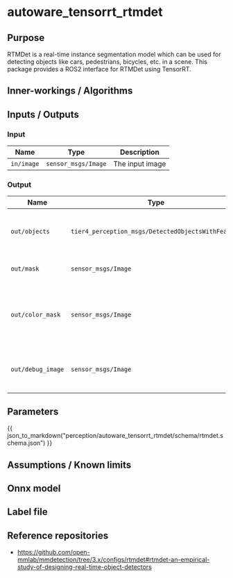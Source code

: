 # autoware_tensorrt_rtmdet

## Purpose

RTMDet is a real-time instance segmentation model which can be used for detecting objects like cars, pedestrians,
bicycles, etc. in a scene. This package provides a ROS2 interface for RTMDet using TensorRT.

## Inner-workings / Algorithms

## Inputs / Outputs

### Input

| Name       | Type                | Description     |
| ---------- | ------------------- | --------------- |
| `in/image` | `sensor_msgs/Image` | The input image |

### Output

| Name              | Type                                               | Description                                                         |
| ----------------- | -------------------------------------------------- | ------------------------------------------------------------------- |
| `out/objects`     | `tier4_perception_msgs/DetectedObjectsWithFeature` | The detected objects with 2D bounding boxes and scores              |
| `out/mask`        | `sensor_msgs/Image`                                | The instance segmentation mask                                      |
| `out/color_mask`  | `sensor_msgs/Image`                                | The colorized image of instance segmentation mask for visualization |
| `out/debug_image` | `sensor_msgs/Image`                                | The image with 2D bounding boxes for visualization                  |

## Parameters

{{ json_to_markdown("perception/autoware_tensorrt_rtmdet/schema/rtmdet.schema.json") }}

## Assumptions / Known limits

## Onnx model

## Label file

## Reference repositories

- <https://github.com/open-mmlab/mmdetection/tree/3.x/configs/rtmdet#rtmdet-an-empirical-study-of-designing-real-time-object-detectors>
